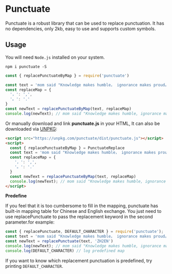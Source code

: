# Punctuate

Punctuate is a robust library that can be used to replace punctuation. It has no dependencies, only 2kb, easy to use and supports custom symbols.

## Usage

You will need `Node.js` installed on your system.

```shell
npm i punctuate -S  
```

```javascript
const { replacePunctuateByMap } = require('punctuate')

const text = 'mom said "Knowledge makes humble， ignorance makes proud。"'
const replaceMap = {
  '，': ',',
  '。': '.'
}
const newText = replacePunctuateByMap(text, replaceMap)
console.log(newText); // mom said "Knowledge makes humble, ignorance makes proud."

```

Or manually download and link **punctuate.js** in your HTML, It can also be downloaded via [UNPKG](https://unpkg.com/punctuate/dist/):

```html
<script src="https://unpkg.com/punctuate/dist/punctuate.js"></script>
<script>
  const { replacePunctuateByMap } = PunctuateReplace
  const text = 'mom said "Knowledge makes humble， ignorance makes proud。"'
  const replaceMap = {
    '，': ',',
    '。': '.'
  }
  const newText = replacePunctuateByMap(text, replaceMap)
  console.log(newText); // mom said "Knowledge makes humble, ignorance makes proud."
</script>
```

**Predefine**

If you feel that it is too cumbersome to fill in the mapping, punctuate has built-in mapping table for Chinese and English exchange. You just need to use replacePunctuate to pass the replacement keyword in the second parameter.for example:

```javascript
const { replacePunctuate, DEFAULT_CHARACTER } = require('punctuate');
const text = 'mom said "Knowledge makes humble， ignorance makes proud。"'
const newText = replacePunctuate(text, 'ZH2EN')
console.log(newText); // mom said "Knowledge makes humble, ignorance makes proud."
console.log(DEFAULT_CHARACTER) // log predefined map

```

If you want to know which replacement punctuation is predefined, try printing `DEFAULT_CHARACTER`.
